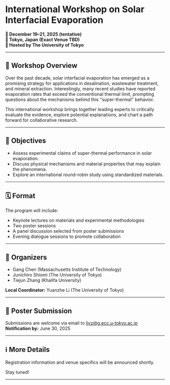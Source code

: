 # International Workshop on Solar Interfacial Evaporation

**📅 December 19–21, 2025 (tentative)**  
**📍 Tokyo, Japan (Exact Venue TBD)**  
**🏫 Hosted by The University of Tokyo**

---

## 🔬 Workshop Overview

Over the past decade, solar interfacial evaporation has emerged as a promising strategy for applications in desalination, wastewater treatment, and mineral extraction. Interestingly, many recent studies have reported evaporation rates that exceed the conventional thermal limit, prompting questions about the mechanisms behind this "super-thermal" behavior.

This international workshop brings together leading experts to critically evaluate the evidence, explore potential explanations, and chart a path forward for collaborative research.

---

## 🎯 Objectives

- Assess experimental claims of super-thermal performance in solar evaporation.
- Discuss physical mechanisms and material properties that may explain the phenomena.
- Explore an international round-robin study using standardized materials.

---

## 🗓 Format

The program will include:
- Keynote lectures on materials and experimental methodologies  
- Two poster sessions  
- A panel discussion selected from poster submissions  
- Evening dialogue sessions to promote collaboration  

---

## 👥 Organizers

- Gang Chen (Massachusetts Institute of Technology)  
- Junichiro Shiomi (The University of Tokyo)  
- Tiejun Zhang (Khalifa University)  

**Local Coordinator:** Yuanzhe Li (The University of Tokyo)

---

## 📢 Poster Submission

Submissions are welcome via email to [liyz@g.ecc.u-tokyo.ac.jp](mailto:liyz@g.ecc.u-tokyo.ac.jp)  
**Notification by:** June 30, 2025

---

## ℹ️ More Details

Registration information and venue specifics will be announced shortly.

Stay tuned!

---
